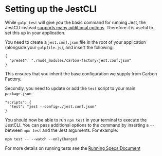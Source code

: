 # Setting up the JestCLI

While `gulp test` will give you the basic command for running Jest, the JestCLI instead [supports many additional options](https://facebook.github.io/jest/docs/cli.html). Therefore it is useful to set this up in your application.

You need to create a `jest.conf.json` file in the root of your application (alongside your `gulpfile.js`), and insert the following:

```
{
  "preset": "./node_modules/carbon-factory/jest.conf.json"
}
```

This ensures that you inherit the base configuration we supply from Carbon Factory.

Secondly, you need to update or add the `test` script to your main `package.json`:

```
"scripts": {
  "test": "jest --config=./jest.conf.json"
}
```

You should now be able to run `npm test` in your terminal to execute the JestCLI. You can pass additional options to the command by inserting a `--` between `npm test` and the Jest arguments. For example:

```
npm test -- --watch --onlyChanged
```

For more details on running tests see the [Running Specs Document](https://github.com/Sage/carbon-factory/blob/master/docs/running-tests.md)
